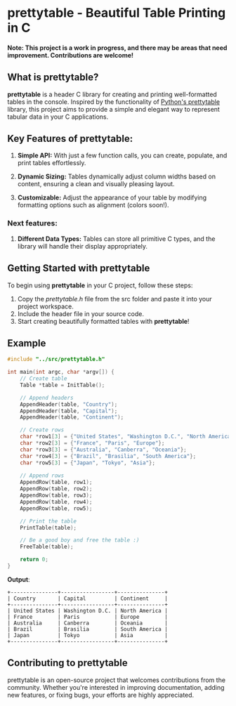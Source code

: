 # prettytable - Beautiful Table Printing in C

#### Note: This project is a work in progress, and there may be areas that need improvement. Contributions are welcome!

## What is prettytable?

**prettytable** is a header C library for creating and printing well-formatted tables in the console. Inspired by the functionality of [Python's prettytable](https://pypi.org/project/prettytable/) library, this project aims to provide a simple and elegant way to represent tabular data in your C applications.

## Key Features of prettytable:

1. **Simple API:** With just a few function calls, you can create, populate, and print tables effortlessly.

2. **Dynamic Sizing:** Tables dynamically adjust column widths based on content, ensuring a clean and visually pleasing layout.

3. **Customizable:** Adjust the appearance of your table by modifying formatting options such as alignment (colors soon!).


### Next features:

 1. **Different Data Types:** Tables can store all primitive C types, and the library will handle their display appropriately.

## Getting Started with prettytable

To begin using **prettytable** in your C project, follow these steps:

1. Copy the *prettytable.h* file from the src folder and paste it into your project workspace.
2. Include the header file in your source code.
3. Start creating beautifully formatted tables with **prettytable**!

## Example

```c
#include "../src/prettytable.h"

int main(int argc, char *argv[]) {
    // Create table
    Table *table = InitTable();

    // Append headers
    AppendHeader(table, "Country");
    AppendHeader(table, "Capital");
    AppendHeader(table, "Continent");

    // Create rows
    char *row1[3] = {"United States", "Washington D.C.", "North America"};
    char *row2[3] = {"France", "Paris", "Europe"};
    char *row3[3] = {"Australia", "Canberra", "Oceania"};
    char *row4[3] = {"Brazil", "Brasilia", "South America"};
    char *row5[3] = {"Japan", "Tokyo", "Asia"};
    
    // Append rows
    AppendRow(table, row1);
    AppendRow(table, row2);
    AppendRow(table, row3);
    AppendRow(table, row4);
    AppendRow(table, row5);

    // Print the table
    PrintTable(table);

    // Be a good boy and free the table :)
    FreeTable(table);

    return 0;
}
```
**Output**:
```
+---------------+-----------------+---------------+
| Country       | Capital         | Continent     |
+---------------+-----------------+---------------+
| United States | Washington D.C. | North America |
| France        | Paris           | Europe        |
| Australia     | Canberra        | Oceania       |
| Brazil        | Brasilia        | South America |
| Japan         | Tokyo           | Asia          |
+---------------+-----------------+---------------+
```

## Contributing to prettytable
prettytable is an open-source project that welcomes contributions from the community. Whether you're interested in improving documentation, adding new features, or fixing bugs, your efforts are highly appreciated.